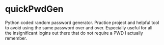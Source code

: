 # quickPwdGen

Python coded random password generator. Practice project and helpful tool to avoid using the same password over and over. Especially useful for all the insignificant logins out there that do not require a PWD I actually remember.
